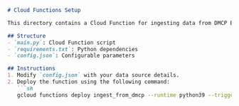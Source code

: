```markdown
# Cloud Functions Setup

This directory contains a Cloud Function for ingesting data from DMCP BigQuery.

## Structure
- `main.py`: Cloud Function script
- `requirements.txt`: Python dependencies
- `config.json`: Configurable parameters

## Instructions
1. Modify `config.json` with your data source details.
2. Deploy the function using the following command:
   ```sh
   gcloud functions deploy ingest_from_dmcp --runtime python39 --trigger-http --allow-unauthenticated